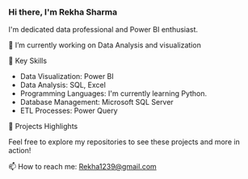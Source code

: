 ### Hi there, I'm Rekha Sharma ###

  I'm dedicated data professional and Power BI enthusiast.

🔭 I’m currently working on Data Analysis and visualization

 🚀 Key Skills
- Data Visualization: Power BI
- Data Analysis: SQL, Excel
- Programming Languages: I'm currently learning Python.
- Database Management: Microsoft SQL Server
- ETL Processes: Power Query

🌟 Projects Highlights

Feel free to explore my repositories to see these projects and more in action!

📫 How to reach me: Rekha1239@gmail.com

